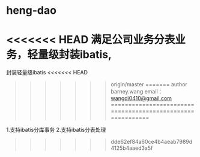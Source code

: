 heng-dao
========
<<<<<<< HEAD
满足公司业务分表业务，轻量级封装ibatis,
=======

封装轻量级ibatis
<<<<<<< HEAD
>>>>>>> origin/master
=======
author barney.wang
email：wangdi0410@gmail.com
===========================================================

1.支持ibatis分库事务
2.支持ibatis分表处理
>>>>>>> dde62ef84a60ce4b4aeab7989d4125b4aaed3a5f
